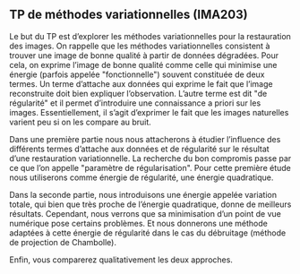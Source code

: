 ## TP de méthodes variationnelles (IMA203)

Le but du TP est d’explorer les méthodes variationnelles pour la restauration des images. On rappelle que les méthodes variationnelles consistent à trouver une image de bonne qualité à partir de données dégradées. Pour cela, on exprime l’image de bonne qualité comme celle qui minimise une énergie (parfois appelée "fonctionnelle") souvent constituée de deux termes. Un terme d’attache aux données qui exprime le fait que l’image reconstruite doit bien expliquer l’observation. L’autre terme est dit "de régularité" et il permet d’introduire une connaissance a priori sur les images. Essentiellement, il s’agit d’exprimer le fait que les images naturelles varient peu si on les compare au bruit.

Dans une première partie nous nous attacherons à étudier l’influence des différents termes d’attache aux données et de régularité sur le résultat d’une restauration variationnelle. La recherche du bon compromis passe par ce que l’on appelle "paramètre de régularisation". Pour cette première étude nous utiliserons comme énergie de régularité, une énergie quadratique.

Dans la seconde partie, nous introduisons une énergie appelée variation totale, qui bien que très proche de l’énergie quadratique, donne de meilleurs résultats. Cependant, nous verrons que sa minimisation d’un point de vue numérique pose certains problèmes. Et nous donnerons une méthode adaptées à cette énergie de régularité dans le cas du débruitage (méthode de projection de Chambolle).

Enfin, vous comparerez qualitativement les deux approches.
